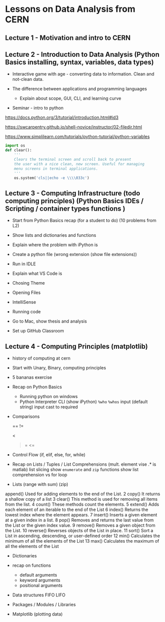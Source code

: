 # Lessons on Data Analysis from CERN

## Lecture 1 - Motivation and intro to CERN 

## Lecture 2 - Introduction to Data Analysis (Python Basics installing, syntax, variables, data types)

- Interactive game with age - converting data to information. Clean and
  not-clean data. 

- The difference between applications and programming languages

  - Explain about scope, GUI, CLI, and learning curve
  
- Seminar - intro to python

https://docs.python.org/3/tutorial/introduction.html#id3

https://swcarpentry.github.io/shell-novice/instructor/02-filedir.html

https://www.simplilearn.com/tutorials/python-tutorial/python-variables

```python
import os
def clear():
    '''
    Clears the terminal screen and scroll back to present
    the user with a nice clean, new screen. Useful for managing
    menu screens in terminal applications.
    '''
    os.system('cls||echo -e \\\\033c')
```
##  Lecture 3 - Computing Infrastructure (todo computing principles) (Python Basics IDEs / Scripting / container types functions )

- Start from Python Basics recap (for a student to do) (10 problems from L2)
- Show lists and dictionaries and functions 
- Explain where the problem with iPython is 
- Create a python file (wrong extension (show file extensions))
- Run in IDLE 
- Explain what VS Code is 
- Chosing Theme 
- Opening Files 
- IntelliSense
- Running code

- Go to Mac, show thesis and analysis 

- Set up GitHub Classroom 

## Lecture 4 - Computing Principles (matplotlib)

- history of computing at cern 
- Start with Unary, Binary, computing principles 

- 5 bananas exercise

- Recap on Python Basics
  - Running python on windows 
  - Python Interpreter CLI (show iPython)
  `%who`
  `%whos`
  input (default string)
  input cast to required 
- Comparisons 

  ==
  !=
  >
  <
  >= 
  <=

- Control Flow (if, elif, else, for, while)

- Recap on Lists / Tuples / List Comprehensions (mult. element vise .* is matlab)
  list slicing
  show `enumerate` and `zip` functions
  show list comprehension vs for loop 


- Lists (range with sum) (zip)

append()	Used for adding elements to the end of the List. 
2	copy()	It returns a shallow copy of a list
3	clear()	This method is used for removing all items from the list. 
4	count()	These methods count the elements.
5	extend()	Adds each element of an iterable to the end of the List
6	index()	Returns the lowest index where the element appears. 
7	insert()	Inserts a given element at a given index in a list. 
8	pop()	Removes and returns the last value from the List or the given index value.
9	remove()	Removes a given object from the List. 
10	reverse()	Reverses objects of the List in place.
11	sort()	Sort a List in ascending, descending, or user-defined order
12	min()	Calculates the minimum of all the elements of the List
13	max()	Calculates the maximum of all the elements of the List

- Dictionaries

- recap on functions
  - default arguments
  - keyword arguments
  - positional arguments
- Data structures FIFO LIFO 

- Packages / Modules / Libraries
- Matplotlib (plotting data)
